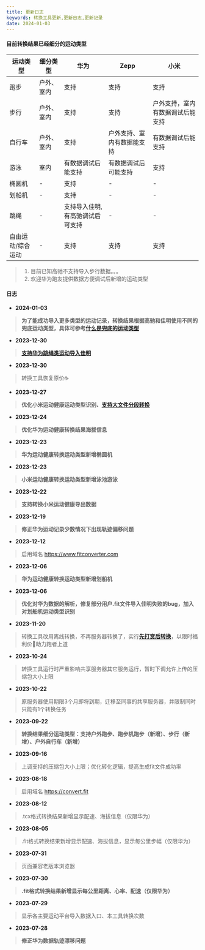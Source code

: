 ```yaml
---
title: 更新日志
keywords: 转换工具更新,更新日志,更新记录
date: 2024-01-03
---
```

#### 目前转换结果已经细分的运动类型

| 运动类型      | 细分类型  | 华为               | Zepp          | 小米               |
|-----------|-------|------------------|---------------|------------------|
| 跑步        | 户外、室内 | 支持               | 支持            | 支持               |
| 步行        | 户外、室内 | 支持               | 支持            | 户外支持，室内有数据调试后能支持 |
| 自行车       | 户外、室内 | 支持               | 户外支持、室内有数据能支持 | 有数据调试后能支持        |
| 游泳        | 室内    | 有数据调试后能支持        | 有数据调试后可能支持    | 支持               |
| 椭圆机       | -     | 支持               | -             | -                |
| 划船机       | -     | 支持               | -             | -                |
| 跳绳        | -     | 支持导入佳明,有高驰调试后可支持 | -             | -                |
| 自由运动/综合运动 | -     | 支持               | 支持            | 支持               |

> 1. 目前已知高驰不支持导入步行数据。。。
> 2. 欢迎华为跑友提供数据方便调试后新增的运动类型

#### 日志

- **2024-01-03**
> **为了能成功导入更多类型的运动记录，转换结果根据高驰和佳明使用不同的兜底运动类型，具体可参考[什么是兜底的运动类型](/blog/what_is_default_sport_type)**

- **2023-12-30**
> **[支持华为跳绳类运动导入佳明](/blog/support_rope_skipping_to_garmin)**

- **2023-12-30**
> 转换工具恢复原价☕️

- **2023-12-27**
> **优化小米运动健康运动类型识别、[支持大文件分段转换](/blog/why_split_xiaomi_convert_result)**

- **2023-12-24**
> **优化华为运动健康转换结果海拔信息**

- **2023-12-23**
> **华为运动健康转换运动类型新增椭圆机**

- **2023-12-23**
> **小米运动健康转换运动类型新增泳池游泳**

- **2023-12-22**
> **支持转换小米运动健康导出数据**

- **2023-12-19**
> **修正华为运动记录少数情况下出现轨迹偏移问题**

- **2023-12-12**
> 启用域名 https://www.fitconverter.com

- **2023-12-06**
> **华为运动健康转换运动类型新增划船机**

- **2023-12-06**
> **优化对华为数据的解析，修复部分用户.fit文件导入佳明失败的bug，加入对划船机运动类型识别**

- **2023-11-20**
> 转换工具改用离线转换，不再服务器转换了，实行[**先打赏后转换**](/pay)，以限时福利价🍗助力跑者上道

- **2023-10-24**
> 转换工具运行时严重影响共享服务器其它服务运行，暂时下调允许上传的压缩包大小上限

- **2023-10-22**
> 原服务器使用期限3个月即将到期，迁移至同事的共享服务器，并限制同时只能有1个转换任务

- **2023-09-22**
> **转换结果细分运动类型：支持户外跑步、跑步机跑步（新增）、步行（新增）、户外自行车（新增）**

- **2023-09-16**
> 上调支持的压缩包大小上限；优化转化逻辑，提高生成fit文件成功率

- **2023-08-18**
> 启用域名 https://convert.fit

- **2023-08-12**
> .tcx格式转换结果新增显示配速、海拔信息（仅限华为）

- **2023-08-05**
> .fit格式转换结果新增显示配速、海拔信息，显示每公里步幅（仅限华为）

- **2023-07-31**
> 页面兼容老版本浏览器

- **2023-07-30**
> **.fit格式转换结果新增显示每公里距离、心率、配速（仅限华为）**

- **2023-07-29**
> 显示各主要运动平台导入数据入口、本工具转换次数

- **2023-07-28**
> **修正华为数据轨迹漂移问题**
